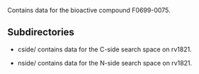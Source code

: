 Contains data for the bioactive compound F0699-0075.

## Subdirectories

- cside/ contains data for the C-side search space on rv1821.

- nside/ contains data for the N-side search space on rv1821.

